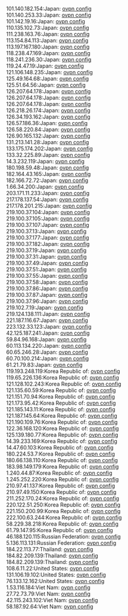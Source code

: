 101.140.182.154:Japan: [ovpn config](vpn/101_140_182_154.ovpn)  
101.140.253.33:Japan: [ovpn config](vpn/101_140_253_33.ovpn)  
101.142.19.16:Japan: [ovpn config](vpn/101_142_19_16.ovpn)  
110.135.102.73:Japan: [ovpn config](vpn/110_135_102_73.ovpn)  
111.238.163.76:Japan: [ovpn config](vpn/111_238_163_76.ovpn)  
113.154.84.113:Japan: [ovpn config](vpn/113_154_84_113.ovpn)  
113.197.167.180:Japan: [ovpn config](vpn/113_197_167_180.ovpn)  
118.238.47.169:Japan: [ovpn config](vpn/118_238_47_169.ovpn)  
118.241.236.30:Japan: [ovpn config](vpn/118_241_236_30.ovpn)  
119.24.47.19:Japan: [ovpn config](vpn/119_24_47_19.ovpn)  
121.106.148.235:Japan: [ovpn config](vpn/121_106_148_235.ovpn)  
125.49.164.68:Japan: [ovpn config](vpn/125_49_164_68.ovpn)  
125.51.64.56:Japan: [ovpn config](vpn/125_51_64_56.ovpn)  
126.207.64.178:Japan: [ovpn config](vpn/126_207_64_178.ovpn)  
126.207.64.178:Japan: [ovpn config](vpn/126_207_64_178.ovpn)  
126.207.64.178:Japan: [ovpn config](vpn/126_207_64_178.ovpn)  
126.218.26.174:Japan: [ovpn config](vpn/126_218_26_174.ovpn)  
126.34.193.162:Japan: [ovpn config](vpn/126_34_193_162.ovpn)  
126.57.186.36:Japan: [ovpn config](vpn/126_57_186_36.ovpn)  
126.58.220.84:Japan: [ovpn config](vpn/126_58_220_84.ovpn)  
126.90.165.132:Japan: [ovpn config](vpn/126_90_165_132.ovpn)  
131.213.141.28:Japan: [ovpn config](vpn/131_213_141_28.ovpn)  
133.175.174.202:Japan: [ovpn config](vpn/133_175_174_202.ovpn)  
133.32.225.89:Japan: [ovpn config](vpn/133_32_225_89.ovpn)  
14.3.232.119:Japan: [ovpn config](vpn/14_3_232_119.ovpn)  
180.198.59.48:Japan: [ovpn config](vpn/180_198_59_48.ovpn)  
182.164.43.165:Japan: [ovpn config](vpn/182_164_43_165.ovpn)  
182.166.72.72:Japan: [ovpn config](vpn/182_166_72_72.ovpn)  
1.66.34.200:Japan: [ovpn config](vpn/1_66_34_200.ovpn)  
203.171.11.233:Japan: [ovpn config](vpn/203_171_11_233.ovpn)  
217.178.137.54:Japan: [ovpn config](vpn/217_178_137_54.ovpn)  
217.178.201.215:Japan: [ovpn config](vpn/217_178_201_215.ovpn)  
219.100.37.104:Japan: [ovpn config](vpn/219_100_37_104.ovpn)  
219.100.37.105:Japan: [ovpn config](vpn/219_100_37_105.ovpn)  
219.100.37.107:Japan: [ovpn config](vpn/219_100_37_107.ovpn)  
219.100.37.13:Japan: [ovpn config](vpn/219_100_37_13.ovpn)  
219.100.37.177:Japan: [ovpn config](vpn/219_100_37_177.ovpn)  
219.100.37.182:Japan: [ovpn config](vpn/219_100_37_182.ovpn)  
219.100.37.19:Japan: [ovpn config](vpn/219_100_37_19.ovpn)  
219.100.37.31:Japan: [ovpn config](vpn/219_100_37_31.ovpn)  
219.100.37.49:Japan: [ovpn config](vpn/219_100_37_49.ovpn)  
219.100.37.51:Japan: [ovpn config](vpn/219_100_37_51.ovpn)  
219.100.37.55:Japan: [ovpn config](vpn/219_100_37_55.ovpn)  
219.100.37.58:Japan: [ovpn config](vpn/219_100_37_58.ovpn)  
219.100.37.86:Japan: [ovpn config](vpn/219_100_37_86.ovpn)  
219.100.37.87:Japan: [ovpn config](vpn/219_100_37_87.ovpn)  
219.100.37.96:Japan: [ovpn config](vpn/219_100_37_96.ovpn)  
219.102.7.19:Japan: [ovpn config](vpn/219_102_7_19.ovpn)  
219.124.138.111:Japan: [ovpn config](vpn/219_124_138_111.ovpn)  
221.187.116.67:Japan: [ovpn config](vpn/221_187_116_67.ovpn)  
223.132.33.123:Japan: [ovpn config](vpn/223_132_33_123.ovpn)  
42.125.187.241:Japan: [ovpn config](vpn/42_125_187_241.ovpn)  
59.84.96.168:Japan: [ovpn config](vpn/59_84_96_168.ovpn)  
60.113.134.220:Japan: [ovpn config](vpn/60_113_134_220.ovpn)  
60.65.246.28:Japan: [ovpn config](vpn/60_65_246_28.ovpn)  
60.70.100.214:Japan: [ovpn config](vpn/60_70_100_214.ovpn)  
61.21.79.83:Japan: [ovpn config](vpn/61_21_79_83.ovpn)  
119.193.248.119:Korea Republic of: [ovpn config](vpn/119_193_248_119.ovpn)  
119.65.226.136:Korea Republic of: [ovpn config](vpn/119_65_226_136.ovpn)  
121.128.102.243:Korea Republic of: [ovpn config](vpn/121_128_102_243.ovpn)  
121.135.60.59:Korea Republic of: [ovpn config](vpn/121_135_60_59.ovpn)  
121.151.70.94:Korea Republic of: [ovpn config](vpn/121_151_70_94.ovpn)  
121.173.95.42:Korea Republic of: [ovpn config](vpn/121_173_95_42.ovpn)  
121.185.143.11:Korea Republic of: [ovpn config](vpn/121_185_143_11.ovpn)  
121.187.145.64:Korea Republic of: [ovpn config](vpn/121_187_145_64.ovpn)  
121.190.109.76:Korea Republic of: [ovpn config](vpn/121_190_109_76.ovpn)  
122.36.168.120:Korea Republic of: [ovpn config](vpn/122_36_168_120.ovpn)  
125.139.180.77:Korea Republic of: [ovpn config](vpn/125_139_180_77.ovpn)  
14.39.233.169:Korea Republic of: [ovpn config](vpn/14_39_233_169.ovpn)  
14.47.60.103:Korea Republic of: [ovpn config](vpn/14_47_60_103.ovpn)  
180.224.53.7:Korea Republic of: [ovpn config](vpn/180_224_53_7.ovpn)  
180.66.138.110:Korea Republic of: [ovpn config](vpn/180_66_138_110.ovpn)  
183.98.149.179:Korea Republic of: [ovpn config](vpn/183_98_149_179.ovpn)  
1.240.44.87:Korea Republic of: [ovpn config](vpn/1_240_44_87.ovpn)  
1.245.252.220:Korea Republic of: [ovpn config](vpn/1_245_252_220.ovpn)  
210.97.41.137:Korea Republic of: [ovpn config](vpn/210_97_41_137.ovpn)  
210.97.49.150:Korea Republic of: [ovpn config](vpn/210_97_49_150.ovpn)  
211.252.170.24:Korea Republic of: [ovpn config](vpn/211_252_170_24.ovpn)  
220.122.51.250:Korea Republic of: [ovpn config](vpn/220_122_51_250.ovpn)  
221.150.200.99:Korea Republic of: [ovpn config](vpn/221_150_200_99.ovpn)  
222.100.63.244:Korea Republic of: [ovpn config](vpn/222_100_63_244.ovpn)  
58.229.38.218:Korea Republic of: [ovpn config](vpn/58_229_38_218.ovpn)  
61.79.147.95:Korea Republic of: [ovpn config](vpn/61_79_147_95.ovpn)  
46.188.120.115:Russian Federation: [ovpn config](vpn/46_188_120_115.ovpn)  
5.136.113.131:Russian Federation: [ovpn config](vpn/5_136_113_131.ovpn)  
184.22.113.77:Thailand: [ovpn config](vpn/184_22_113_77.ovpn)  
184.82.209.139:Thailand: [ovpn config](vpn/184_82_209_139.ovpn)  
184.82.209.139:Thailand: [ovpn config](vpn/184_82_209_139.ovpn)  
108.6.11.22:United States: [ovpn config](vpn/108_6_11_22.ovpn)  
131.106.19.102:United States: [ovpn config](vpn/131_106_19_102.ovpn)  
76.133.12.162:United States: [ovpn config](vpn/76_133_12_162.ovpn)  
1.53.116.184:Viet Nam: [ovpn config](vpn/1_53_116_184.ovpn)  
27.72.73.79:Viet Nam: [ovpn config](vpn/27_72_73_79.ovpn)  
42.115.243.102:Viet Nam: [ovpn config](vpn/42_115_243_102.ovpn)  
58.187.92.64:Viet Nam: [ovpn config](vpn/58_187_92_64.ovpn)  
